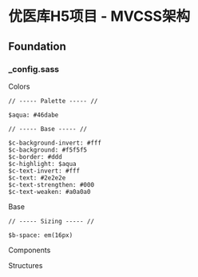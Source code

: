 # 优医库H5项目 - MVCSS架构

## Foundation

### _config.sass

Colors
	
	// ----- Palette ----- //
	
	$aqua: #46dabe
	
	// ----- Base ----- //
	
	$c-background-invert: #fff
	$c-background: #f5f5f5
	$c-border: #ddd
	$c-highlight: $aqua
	$c-text-invert: #fff
	$c-text: #2e2e2e
	$c-text-strengthen: #000
	$c-text-weaken: #a0a0a0

Base
	
	// ----- Sizing ----- //
	
	$b-space: em(16px)
	
Components

Structures

### 